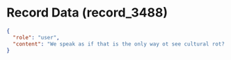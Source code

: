 # Record Data (record_3488)

```json
{
  "role": "user",
  "content": "We speak as if that is the only way ot see cultural rot? \n"
}
```
